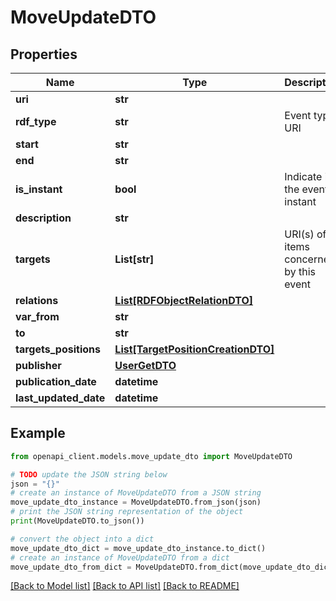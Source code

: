 # MoveUpdateDTO


## Properties

Name | Type | Description | Notes
------------ | ------------- | ------------- | -------------
**uri** | **str** |  | 
**rdf_type** | **str** | Event type URI | [optional] 
**start** | **str** |  | [optional] 
**end** | **str** |  | [optional] 
**is_instant** | **bool** | Indicate if the event is instant | 
**description** | **str** |  | [optional] 
**targets** | **List[str]** | URI(s) of items concerned by this event | 
**relations** | [**List[RDFObjectRelationDTO]**](RDFObjectRelationDTO.md) |  | [optional] 
**var_from** | **str** |  | [optional] 
**to** | **str** |  | [optional] 
**targets_positions** | [**List[TargetPositionCreationDTO]**](TargetPositionCreationDTO.md) |  | [optional] 
**publisher** | [**UserGetDTO**](UserGetDTO.md) |  | [optional] 
**publication_date** | **datetime** |  | [optional] 
**last_updated_date** | **datetime** |  | [optional] 

## Example

```python
from openapi_client.models.move_update_dto import MoveUpdateDTO

# TODO update the JSON string below
json = "{}"
# create an instance of MoveUpdateDTO from a JSON string
move_update_dto_instance = MoveUpdateDTO.from_json(json)
# print the JSON string representation of the object
print(MoveUpdateDTO.to_json())

# convert the object into a dict
move_update_dto_dict = move_update_dto_instance.to_dict()
# create an instance of MoveUpdateDTO from a dict
move_update_dto_from_dict = MoveUpdateDTO.from_dict(move_update_dto_dict)
```
[[Back to Model list]](../README.md#documentation-for-models) [[Back to API list]](../README.md#documentation-for-api-endpoints) [[Back to README]](../README.md)



